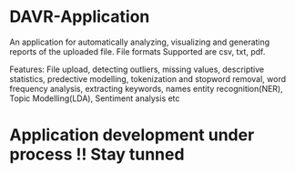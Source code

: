 # DAVR-Application
An application for automatically analyzing, visualizing and generating reports of the uploaded file. File formats Supported are csv, txt, pdf. 

Features: File upload, detecting outliers, missing values, descriptive statistics, predective modelling, tokenization and stopword removal, word frequency analysis, extracting keywords, names entity recognition(NER), Topic Modelling(LDA), Sentiment analysis etc  

# Application development under process !! Stay tunned
